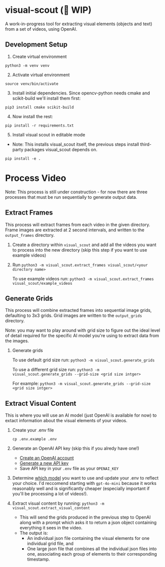 # visual-scout (🚧 WIP)

A work-in-progress tool for extracting visual elements (objects and text) from a set of videos, using OpenAI.

## Development Setup

1. Create virtual environment

```
python3 -m venv venv
```

2. Activate virtual environment

```
source venv/bin/activate
```

3. Install initial dependencies. Since opencv-python needs cmake and scikit-build we'll install them first:

```
pip3 install cmake scikit-build
```

4. Now install the rest:

```
pip install -r requirements.txt
```

5. Install visual scout in editable mode

- Note: This installs visual_scout itself, the previous steps install third-party packages visual_scout depends on.

```
pip install -e .
```

# Process Video

Note: This process is still under construction - for now there are three processes that must be run sequentially to generate output data.

## Extract Frames 

This process will extract frames from each video in the given directory. Frame images are extracted at 2 second intervals, and written to the `output_frames` directory.

1. Create a directory within `visual_scout` and add all the videos you want to process into the new directory (skip this step if you want to use example videos)

2. Run `python3 -m visual_scout.extract_frames visual_scout/<your directory name>`

    To use example videos run: `python3 -m visual_scout.extract_frames visual_scout/example_videos`

## Generate Grids 

This process will combine extracted frames into sequential image grids, defaulting to 3x3 grids. Grid images are written to the `output_grids` directory. 

Note: you may want to play around with grid size to figure out the ideal level of detail required for the specific AI model you're using to extract data from the images.

1. Generate grids

    To use default grid size run: `python3 -m visual_scout.generate_grids`

    To use a different grid size run: `python3 -m visual_scout.generate_grids --grid-size <grid size intger>` 

    For example: `python3 -m visual_scout.generate_grids --grid-size <grid size intger>`

## Extract Visual Content

This is where you will use an AI model (just OpenAI is available for now) to extact information about the visual elements of your videos.

1. Create your .env file

    ```
    cp .env.example .env
    ```

2. Generate an OpenAI API key (skip this if you alredy have one!)

    - [Create an OpenAI account](https://auth.openai.com/authorize?audience=https%3A%2F%2Fapi.openai.com%2Fv1&auth0Client=eyJuYW1lIjoiYXV0aDAtc3BhLWpzIiwidmVyc2lvbiI6IjEuMjEuMCJ9&client_id=DRivsnm2Mu42T3KOpqdtwB3NYviHYzwD&device_id=f2886c79-14d0-49c3-8362-82b93d29b456&ext-login-allow-phone=true&ext-use-new-phone-ui=true&issuer=https%3A%2F%2Fauth.openai.com&max_age=0&nonce=cVdJRWJfTzlSSkp0MU8yRTFPRU8xR0FnVWJlRVZzNlRBTGFORGNicXZXSQ%3D%3D&redirect_uri=https%3A%2F%2Fplatform.openai.com%2Fauth%2Fcallback&response_mode=query&response_type=code&scope=openid+profile+email+offline_access&screen_hint=signup&state=QUoxbTZOcHFxdFJ6LkZNX3dvOEtDQ2VyZ3JNbS5iUHYxN2dsdnFYQ21hQQ%3D%3D&flow=treatment) 
    - [Generate a new API key](https://platform.openai.com/api-keys)
    - Save API key in your `.env` file as your `OPENAI_KEY` 

3. Determine [which model](https://platform.openai.com/docs/models) you want to use and update your .env to reflect your choice. I'd reccomend starting with `gpt-4o-mini` because it works reasonably well and is significantly cheaper (especially important if you'll be processing a lot of videos!). 

4. Extract visual content by running: `python3 -m visual_scout.extract_visual_content` 

    - This will send the grids produced in the previous step to OpenAI along with a prompt which asks it to return a json object containing everything it sees in the video. 
    - The output is:
        - An individual json file containing the visual elements for one individual grid file, and 
        - One large json file that combines all the individual json files into one, associating each group of elements to their corresponding timestamp. 
